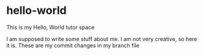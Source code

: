 # hello-world
This is my Hello, World tutor space

I am supposed to write some stuff about me.
I am not very creative, so here it is.
These are my commit changes in my branch file
